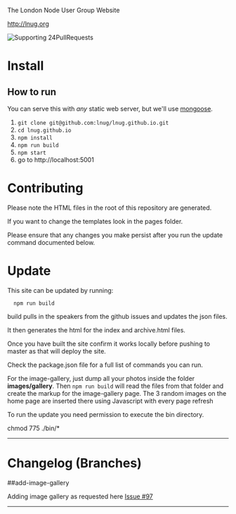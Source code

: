 
The London Node User Group Website

http://lnug.org

![Supporting 24PullRequests](https://img.shields.io/badge/Supporting-24PullRequests-red.svg)

# Install


How to run
----------
You can serve this with *any* static web server, but we'll use [mongoose](https://code.google.com/p/mongoose/).

1. `git clone git@github.com:lnug/lnug.github.io.git`
2. `cd lnug.github.io`
3. `npm install`
4. `npm run build`
3. `npm start`
4. go to http://localhost:5001


# Contributing

Please note the HTML files in the root of this repository are generated. 

If you want to change the templates look in the pages folder.

Please ensure that any changes you make persist after you run the update command documented below.


# Update

This site can be updated by running:

```
  npm run build
```

build pulls in the speakers from the github issues and updates the json files.

It then generates the html for the index and archive.html files.

Once you have built the site confirm it works locally before pushing to master as that will deploy the site.

Check the package.json file for a full list of commands you can run.

For the image-gallery, just dump all your photos inside the folder **images/gallery**.
Then `npm run build` will read the files from that folder and create the markup for the image-gallery page.
The 3 random images on the home page are inserted there using Javascript with every page refresh

To run the update you need permission to execute the bin directory.

  chmod 775 ./bin/*

--- 

# Changelog (Branches)

##add-image-gallery

Adding image gallery as requested here [Issue #97](https://github.com/lnug/lnug.github.io/issues/97)

--- 